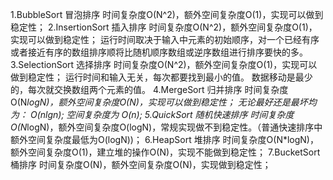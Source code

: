 1.BubbleSort 冒泡排序 时间复杂度O(N^2)，额外空间复杂度O(1)，实现可以做到稳定性；
2.InsertionSort 插入排序
时间复杂度O(N^2)，额外空间复杂度O(1)，实现可以做到稳定性；
运行时间取决于输入中元素的初始顺序，对一个已经有序或者接近有序的数组排序顺将比随机顺序数组或逆序数组进行排序要快的多。
3.SelectionSort 选择排序
时间复杂度O(N^2)，额外空间复杂度O(1)，实现可以做到稳定性；
运行时间和输入无关，每次都要找到最小的值。
数据移动是最少的，每次就交换数组两个元素的值。
4.MergeSort 归并排序 时间复杂度O(N*logN)，额外空间复杂度O(N)，实现可以做到稳定性；
无论最好还是最坏均为： O(nlgn); 空间复杂度为 O(n);
5.QuickSort 随机快速排序 时间复杂度O(N*logN)，额外空间复杂度O(logN)，常规实现做不到稳定性。（普通快速排序中额外空间复杂度最低为O(logN))；
6.HeapSort 堆排序 时间复杂度O(N*logN)，额外空间复杂度O(1)，建立堆的操作O(N)，实现不能做到稳定性；
7.BucketSort 桶排序 时间复杂度O(N)，额外空间复杂度O(N)，实现做到稳定性；